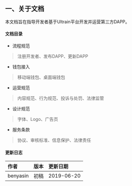 ## 一、关于文档

本文档旨在指导开发者基于Ultrain平台开发并运营第三方DAPP。

#### 文档目录


* 流程规范

> 注册开发者、发布DAPP、更新DAPP

* 钱包接入

> 移动端钱包、桌面端钱包

* 运营规范

> 内容规范、行为规范、投诉与处罚、法律监管

* 设计规范

> 字体、Logo、广告页

* 服务条款

> 协议、审核标准、信息保护、法律责任


#### 更新日志

| 作者 | 版本 | 更新日期 |
| :--- | :--- | :--- |
| benyasin | 初稿 | 2019-06-20 |




